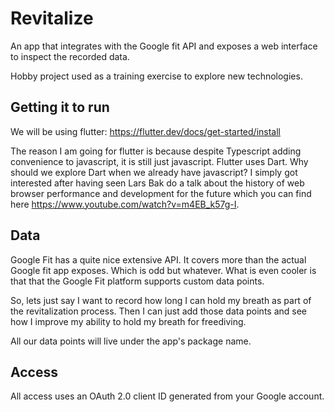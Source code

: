 # Revitalize

An app that integrates with the Google fit API and exposes a web interface to inspect the recorded data.

Hobby project used as a training exercise to explore new technologies.

## Getting it to run

We will be using flutter: https://flutter.dev/docs/get-started/install

The reason I am going for flutter is because despite Typescript adding convenience to javascript, it is still just javascript. Flutter uses Dart. Why should we explore Dart when we already have javascript? I simply got interested after having seen Lars Bak do a talk about the history of web browser performance and development for the future which you can find here https://www.youtube.com/watch?v=m4EB_k57g-I.

## Data 

Google Fit has a quite nice extensive API. It covers more than the actual Google fit app exposes. Which is odd but whatever. What is even cooler is that that the Google Fit platform supports custom data points. 

So, lets just say I want to record how long I can hold my breath as part of the revitalization process. Then I can just add those data points and see how I improve my ability to hold my breath for freediving.

All our data points will live under the app's package name.

## Access

All access uses an OAuth 2.0 client ID generated from your Google account.

